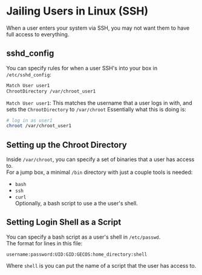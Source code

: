 # Jailing Users in Linux (SSH)

When a user enters your system via SSH, you may not want them to have full access to
everything.  

## sshd_config
You can specify rules for when a user SSH's into your box in `/etc/sshd_config`:
```bash
Match User user1
ChrootDirectory /var/chroot_user1
```
`Match User user1`: This matches the username that a user logs in with, and sets
the `ChrootDirectory` to `/var/chroot`
Essentially what this is doing is:
```bash
# log in as user1
chroot /var/chroot_user1
```

## Setting up the Chroot Directory
Inside `/var/chroot`, you can specify a set of binaries that a user has access to.  
For a jump box, a minimal `/bin` directory with just a couple tools is needed:
- `bash`
- `ssh`
- `curl`  
Optionally, a bash script to use a the user's shell.  


## Setting Login Shell as a Script
You can specify a bash script as a user's shell in `/etc/passwd`.  
The format for lines in this file:
```plaintext
username:password:UID:GID:GECOS:home_directory:shell  
```
Where `shell` is you can put the name of a script that the user has access to.  


